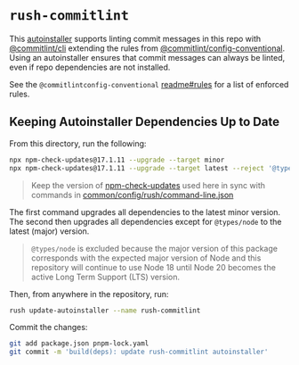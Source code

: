 # `rush-commitlint`

This [autoinstaller] supports linting commit messages in this repo with
[@commitlint/cli] extending the rules from
[@commitlint/config-conventional].
Using an autoinstaller ensures that commit messages can always be
linted, even if repo dependencies are not installed.

See the `@commitlintconfig-conventional` [readme#rules] for a list of
enforced rules.

## Keeping Autoinstaller Dependencies Up to Date

From this directory, run the following:

```sh
npx npm-check-updates@17.1.11 --upgrade --target minor
npx npm-check-updates@17.1.11 --upgrade --target latest --reject '@types/node'
```

> Keep the version of [npm-check-updates] used here in sync with
commands in [common/config/rush/command-line.json]

The first command upgrades all dependencies to the latest minor version.
The second then upgrades all dependencies except for `@types/node` to
the latest (major) version.

> `@types/node` is excluded because the major version of this package
corresponds with the expected major version of Node and this repository
will continue to use Node 18 until Node 20 becomes the active Long Term
Support (LTS) version.

Then, from anywhere in the repository, run:

```sh
rush update-autoinstaller --name rush-commitlint
```

Commit the changes:

```sh
git add package.json pnpm-lock.yaml
git commit -m 'build(deps): update rush-commitlint autoinstaller'
```

[@commitlint/cli]: https://www.npmjs.com/package/@commitlint/cli
[@commitlint/config-conventional]: https://www.npmjs.com/package/@commitlint/config-conventional
[autoinstaller]: https://rushjs.io/pages/maintainer/autoinstallers/
[common/config/rush/command-line.json]: ../../config/rush/command-line.json
[npm-check-updates]: https://www.npmjs.com/package/npm-check-updates
[readme#rules]: https://github.com/conventional-changelog/commitlint/blob/master/%40commitlint/config-conventional/README.md#rules
